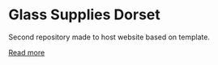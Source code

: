 # Glass Supplies Dorset
Second repository made to host website based on template.

[Read more](../journal)

